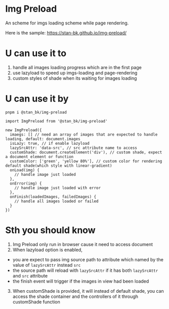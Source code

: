 # Img Preload
An scheme for imgs loading scheme while page rendering.

Here is the sample: https://stan-bk.github.io/img-preload/
# U can use it to
1. handle all images loading progress which are in the first page
2. use lazyload to speed up imgs-loading and page-rendering
3. custom styles of shade when its waiting for images loading

# U can use it by

```
pnpm i @stan_bk/img-preload
```

```
import ImgPreload from '@stan_bk/img-preload'

new ImgPreload({
  imaegs: [] // need an array of images that are expected to handle loading, default: document.images
  isLazy: true, // if enable lazyload
  lazySrcAttr: 'data-src', // src attribute name to access
  customShade: document.createElement('div'), // custom shade, expect a document element or function
  customColor: ['green', 'yellow 80%'], // custom color for rendering default shade(which style with linear-gradient)
  onLoad(img) {
    // handle image just loaded
  },
  onError(img) {
    // handle image just loaded with error
  },
  onFinish(loadedImages, failedImages) {
    // handle all images loaded or failed
  }
})
```
# Sth you should know
1. Img Preload only run in browser cause it need to access document
2. When lazyload option is enabled, 
- you are expect to pass img source path to attribute which named by the value of `lazySrcAttr` instead `src`
- the source path will reload with `lazySrcAttr` if it has both `lazySrcAttr` and `src` attribute
- the finish event will trigger if the images in view had been loaded
3. When customShade is provided, it will instead
of default shade, you can access the shade container and the controllers of it through customShade function
